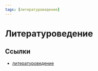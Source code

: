 ```yaml
---
tags: [литературоведение]
---
```

# Литературоведение

## Ссылки

* [литературоведение](https://ru.wikipedia.org/wiki/%D0%9B%D0%B8%D1%82%D0%B5%D1%80%D0%B0%D1%82%D1%83%D1%80%D0%BE%D0%B2%D0%B5%D0%B4%D0%B5%D0%BD%D0%B8%D0%B5 "Литературоведение")
